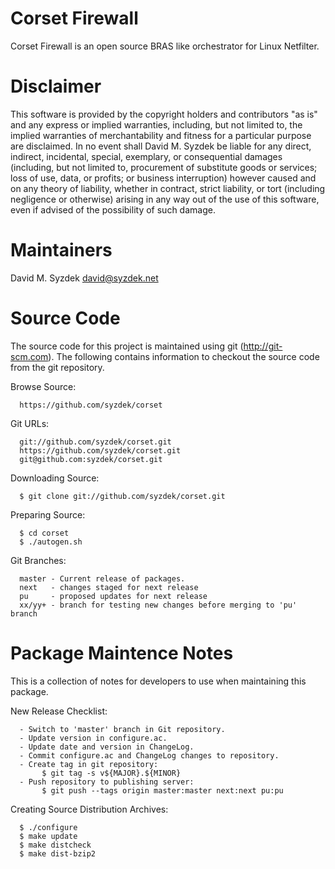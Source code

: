 
Corset Firewall
===============

   Corset Firewall is an open source BRAS like orchestrator for Linux
   Netfilter.


Disclaimer
==========

   This software is provided by the copyright holders and contributors "as
   is" and any express or implied warranties, including, but not limited to,
   the implied warranties of merchantability and fitness for a particular
   purpose are disclaimed. In no event shall David M. Syzdek be liable for
   any direct, indirect, incidental, special, exemplary, or consequential
   damages (including, but not limited to, procurement of substitute goods or
   services; loss of use, data, or profits; or business interruption) however
   caused and on any theory of liability, whether in contract, strict
   liability, or tort (including negligence or otherwise) arising in any way
   out of the use of this software, even if advised of the possibility of
   such damage.


Maintainers
===========

   David M. Syzdek
   david@syzdek.net


Source Code
===========

   The source code for this project is maintained using git
   (http://git-scm.com).  The following contains information to checkout the
   source code from the git repository.

   Browse Source:

      https://github.com/syzdek/corset

   Git URLs:

      git://github.com/syzdek/corset.git
      https://github.com/syzdek/corset.git
      git@github.com:syzdek/corset.git

   Downloading Source:

      $ git clone git://github.com/syzdek/corset.git

   Preparing Source:

      $ cd corset
      $ ./autogen.sh

   Git Branches:

      master - Current release of packages.
      next   - changes staged for next release
      pu     - proposed updates for next release
      xx/yy+ - branch for testing new changes before merging to 'pu' branch


Package Maintence Notes
=======================

   This is a collection of notes for developers to use when maintaining this
   package.

   New Release Checklist:

      - Switch to 'master' branch in Git repository.
      - Update version in configure.ac.
      - Update date and version in ChangeLog.
      - Commit configure.ac and ChangeLog changes to repository.
      - Create tag in git repository:
           $ git tag -s v${MAJOR}.${MINOR}
      - Push repository to publishing server:
           $ git push --tags origin master:master next:next pu:pu

   Creating Source Distribution Archives:

      $ ./configure
      $ make update
      $ make distcheck
      $ make dist-bzip2


